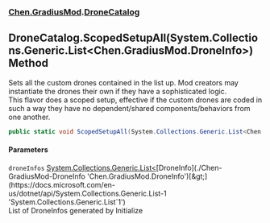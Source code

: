 
### [Chen.GradiusMod](./Chen-GradiusMod 'Chen.GradiusMod').[DroneCatalog](./Chen-GradiusMod-DroneCatalog 'Chen.GradiusMod.DroneCatalog')

## DroneCatalog.ScopedSetupAll(System.Collections.Generic.List&lt;Chen.GradiusMod.DroneInfo&gt;) Method
Sets all the custom drones contained in the list up. Mod creators may instantiate the drones their own if they have a sophisticated logic.  
This flavor does a scoped setup, effective if the custom drones are coded in such a way they have no dependent/shared components/behaviors from one another.  
```csharp
public static void ScopedSetupAll(System.Collections.Generic.List<Chen.GradiusMod.DroneInfo> droneInfos);
```

#### Parameters
<a name='Chen-GradiusMod-DroneCatalog-ScopedSetupAll(System-Collections-Generic-List-Chen-GradiusMod-DroneInfo-)-droneInfos'></a>
`droneInfos` [System.Collections.Generic.List&lt;](https://docs.microsoft.com/en-us/dotnet/api/System.Collections.Generic.List-1 'System.Collections.Generic.List`1')[DroneInfo](./Chen-GradiusMod-DroneInfo 'Chen.GradiusMod.DroneInfo')[&gt;](https://docs.microsoft.com/en-us/dotnet/api/System.Collections.Generic.List-1 'System.Collections.Generic.List`1')  
List of DroneInfos generated by Initialize  
  
